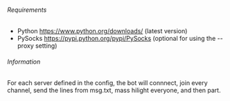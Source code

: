 ###### Requirements
* Python  https://www.python.org/downloads/    (latest version)
* PySocks https://pypi.python.org/pypi/PySocks (optional for using the --proxy setting)

###### Information
For each server defined in the config, the bot will connnect, join every channel, send the lines from msg.txt, mass hilight everyone, and then part.